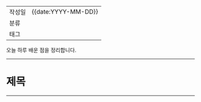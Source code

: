 
|                 |                         |
|:----------------|:------------------------|
|   작성일           |   {{date:YYYY-MM-DD}}   |
|     분류          |                         |
| 태그              |                         |  

오늘 하루 배운 점을 정리합니다.

---
# 제목

---